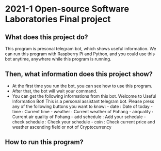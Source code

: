# 2021-1 Open-source Software Laboratories Final project

## What does this project do?
This program is presonal telegram bot, which shows useful information.
We can run this program with Raspberry Pi and Python, and you could use this bot anytime, anywhere while this program is running.

## Then, what information does this project show?
* At the first time you run the bot, you can see how to use this program.
* After that, the bot will wait your command.
* You can get the following informations from this bot.
        Welcome to Useful Information Bot!
        This is a personal assistant telegram bot.
        Please press any of the following buttons you want to know:
         - date : Date of today
         - time : Current time
         - weather : Current weather of Pohang
         - airquality : Current air quality of Pohang
         - add schedule : Add your schedule
         - check schedule : Check your schedule
         - coin : Check current price and weather ascending field or not of Cryptocurrency
        
## How to run this program?
